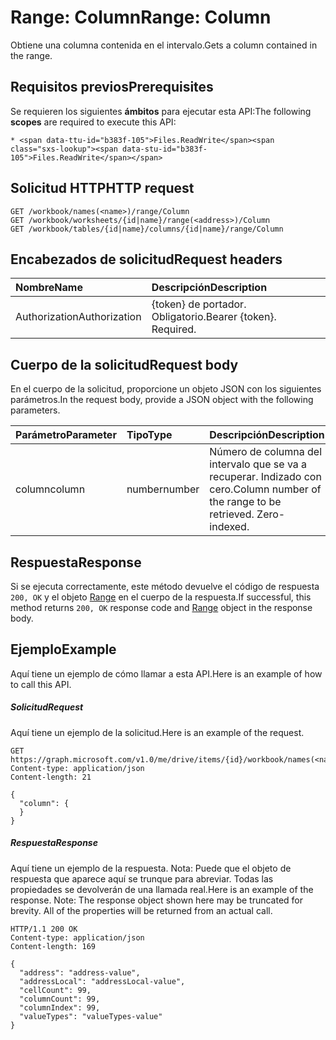 # <a name="range-column"></a><span data-ttu-id="b383f-101">Range: Column</span><span class="sxs-lookup"><span data-stu-id="b383f-101">Range: Column</span></span>

<span data-ttu-id="b383f-102">Obtiene una columna contenida en el intervalo.</span><span class="sxs-lookup"><span data-stu-id="b383f-102">Gets a column contained in the range.</span></span>
## <a name="prerequisites"></a><span data-ttu-id="b383f-103">Requisitos previos</span><span class="sxs-lookup"><span data-stu-id="b383f-103">Prerequisites</span></span>
<span data-ttu-id="b383f-104">Se requieren los siguientes **ámbitos** para ejecutar esta API:</span><span class="sxs-lookup"><span data-stu-id="b383f-104">The following **scopes** are required to execute this API:</span></span> 

    * <span data-ttu-id="b383f-105">Files.ReadWrite</span><span class="sxs-lookup"><span data-stu-id="b383f-105">Files.ReadWrite</span></span>

## <a name="http-request"></a><span data-ttu-id="b383f-106">Solicitud HTTP</span><span class="sxs-lookup"><span data-stu-id="b383f-106">HTTP request</span></span>
<!-- { "blockType": "ignored" } -->
```http
GET /workbook/names(<name>)/range/Column
GET /workbook/worksheets/{id|name}/range(<address>)/Column
GET /workbook/tables/{id|name}/columns/{id|name}/range/Column

```
## <a name="request-headers"></a><span data-ttu-id="b383f-107">Encabezados de solicitud</span><span class="sxs-lookup"><span data-stu-id="b383f-107">Request headers</span></span>
| <span data-ttu-id="b383f-108">Nombre</span><span class="sxs-lookup"><span data-stu-id="b383f-108">Name</span></span>       | <span data-ttu-id="b383f-109">Descripción</span><span class="sxs-lookup"><span data-stu-id="b383f-109">Description</span></span>|
|:---------------|:----------|
| <span data-ttu-id="b383f-110">Authorization</span><span class="sxs-lookup"><span data-stu-id="b383f-110">Authorization</span></span>  | <span data-ttu-id="b383f-p101">{token} de portador. Obligatorio.</span><span class="sxs-lookup"><span data-stu-id="b383f-p101">Bearer {token}. Required.</span></span> |


## <a name="request-body"></a><span data-ttu-id="b383f-113">Cuerpo de la solicitud</span><span class="sxs-lookup"><span data-stu-id="b383f-113">Request body</span></span>
<span data-ttu-id="b383f-114">En el cuerpo de la solicitud, proporcione un objeto JSON con los siguientes parámetros.</span><span class="sxs-lookup"><span data-stu-id="b383f-114">In the request body, provide a JSON object with the following parameters.</span></span>

| <span data-ttu-id="b383f-115">Parámetro</span><span class="sxs-lookup"><span data-stu-id="b383f-115">Parameter</span></span>    | <span data-ttu-id="b383f-116">Tipo</span><span class="sxs-lookup"><span data-stu-id="b383f-116">Type</span></span>   |<span data-ttu-id="b383f-117">Descripción</span><span class="sxs-lookup"><span data-stu-id="b383f-117">Description</span></span>|
|:---------------|:--------|:----------|
|<span data-ttu-id="b383f-118">column</span><span class="sxs-lookup"><span data-stu-id="b383f-118">column</span></span>|<span data-ttu-id="b383f-119">number</span><span class="sxs-lookup"><span data-stu-id="b383f-119">number</span></span>|<span data-ttu-id="b383f-p102">Número de columna del intervalo que se va a recuperar. Indizado con cero.</span><span class="sxs-lookup"><span data-stu-id="b383f-p102">Column number of the range to be retrieved. Zero-indexed.</span></span>|

## <a name="response"></a><span data-ttu-id="b383f-122">Respuesta</span><span class="sxs-lookup"><span data-stu-id="b383f-122">Response</span></span>

<span data-ttu-id="b383f-123">Si se ejecuta correctamente, este método devuelve el código de respuesta `200, OK` y el objeto [Range](../resources/range.md) en el cuerpo de la respuesta.</span><span class="sxs-lookup"><span data-stu-id="b383f-123">If successful, this method returns `200, OK` response code and [Range](../resources/range.md) object in the response body.</span></span>

## <a name="example"></a><span data-ttu-id="b383f-124">Ejemplo</span><span class="sxs-lookup"><span data-stu-id="b383f-124">Example</span></span>
<span data-ttu-id="b383f-125">Aquí tiene un ejemplo de cómo llamar a esta API.</span><span class="sxs-lookup"><span data-stu-id="b383f-125">Here is an example of how to call this API.</span></span>
##### <a name="request"></a><span data-ttu-id="b383f-126">Solicitud</span><span class="sxs-lookup"><span data-stu-id="b383f-126">Request</span></span>
<span data-ttu-id="b383f-127">Aquí tiene un ejemplo de la solicitud.</span><span class="sxs-lookup"><span data-stu-id="b383f-127">Here is an example of the request.</span></span>
<!-- {
  "blockType": "request",
  "name": "range_column"
}-->
```http
GET https://graph.microsoft.com/v1.0/me/drive/items/{id}/workbook/names(<name>)/range/Column
Content-type: application/json
Content-length: 21

{
  "column": {
  }
}
```

##### <a name="response"></a><span data-ttu-id="b383f-128">Respuesta</span><span class="sxs-lookup"><span data-stu-id="b383f-128">Response</span></span>
<span data-ttu-id="b383f-p103">Aquí tiene un ejemplo de la respuesta. Nota: Puede que el objeto de respuesta que aparece aquí se trunque para abreviar. Todas las propiedades se devolverán de una llamada real.</span><span class="sxs-lookup"><span data-stu-id="b383f-p103">Here is an example of the response. Note: The response object shown here may be truncated for brevity. All of the properties will be returned from an actual call.</span></span>
<!-- {
  "blockType": "response",
  "truncated": true,
  "@odata.type": "microsoft.graph.range"
} -->
```http
HTTP/1.1 200 OK
Content-type: application/json
Content-length: 169

{
  "address": "address-value",
  "addressLocal": "addressLocal-value",
  "cellCount": 99,
  "columnCount": 99,
  "columnIndex": 99,
  "valueTypes": "valueTypes-value"
}
```

<!-- uuid: 8fcb5dbc-d5aa-4681-8e31-b001d5168d79
2015-10-25 14:57:30 UTC -->
<!-- {
  "type": "#page.annotation",
  "description": "Range: Column",
  "keywords": "",
  "section": "documentation",
  "tocPath": ""
}-->